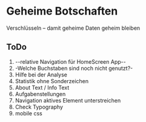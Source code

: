 Geheime Botschaften
===================

Verschlüsseln – damit geheime Daten  geheim bleiben 

## ToDo
1. --relative Navigation für HomeScreen App--
2. -Welche Buchstaben sind noch nicht genutzt?-
3. Hilfe bei der Analyse
4. Statistik ohne Sonderzeichen
5. About Text / Info Text
6. Aufgabenstellungen
7. Navigation aktives Element unterstreichen
8. Check Typography
9. mobile css
